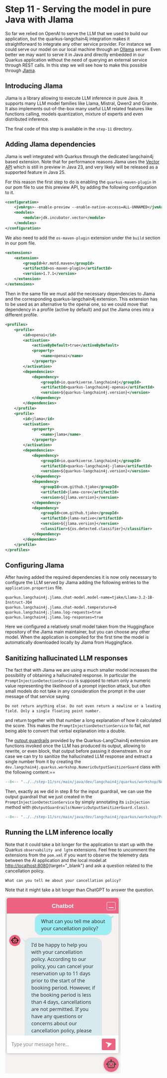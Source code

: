 # Step 11 - Serving the model in pure Java with Jlama

So far we relied on OpenAI to serve the LLM that we used to build our application, but the quarkus-langchain4j integration makes it straightforward to integrate any other service provider. For instance we could serve our model on our local machine through an [Ollama](https://ollama.com/) server. Even better we may want to serve it in Java and directly embedded in our Quarkus application without the need of querying an external service through REST calls. In this step we will see how to make this possible through [Jlama](https://github.com/tjake/Jlama).

## Introducing Jlama

Jlama is a library allowing to execute LLM inference in pure Java. It supports many LLM model families like Llama, Mistral, Qwen2 and Granite. It also implements out-of-the-box many useful LLM related features like functions calling, models quantization, mixture of experts and even distributed inference.

The final code of this step is available in the `step-11` directory.

## Adding Jlama dependencies

Jlama is well integrated with Quarkus through the dedicated langchain4j based extension. Note that for performance reasons Jlama uses the [Vector API](https://openjdk.org/jeps/469) which is still in preview in Java 23, and very likely will be released as a supported feature in Java 25.

For this reason the first step to do is enabling the `quarkus-maven-plugin` in our pom file to use this preview API, by adding the following configuration to it.

```xml title="pom.xml"
<configuration>
    <jvmArgs>--enable-preview --enable-native-access=ALL-UNNAMED</jvmArgs>
    <modules>
        <module>jdk.incubator.vector</module>
    </modules>
</configuration>
```

We also need to add the `os-maven-plugin` extension under the `build` section in our pom file.

```xml title="pom.xml"
<extensions>
    <extension>
        <groupId>kr.motd.maven</groupId>
        <artifactId>os-maven-plugin</artifactId>
        <version>1.7.1</version>
    </extension>
</extensions>
```

Then in the same file we must add the necessary dependencies to Jlama and the corresponding quarkus-langchain4j extension. This extension has to be used as an alternative to the openai one, so we could move that dependency in a profile (active by default) and put the Jlama ones into a different profile.

```xml title="pom.xml"
<profiles>
    <profile>
        <id>openai</id>
        <activation>
            <activeByDefault>true</activeByDefault>
            <property>
                <name>openai</name>
            </property>
        </activation>
        <dependencies>
            <dependency>
                <groupId>io.quarkiverse.langchain4j</groupId>
                <artifactId>quarkus-langchain4j-openai</artifactId>
                <version>${quarkus-langchain4j.version}</version>
            </dependency>
        </dependencies>
    </profile>
    <profile>
        <id>jlama</id>
        <activation>
            <property>
                <name>jlama</name>
            </property>
        </activation>
        <dependencies>
            <dependency>
                <groupId>io.quarkiverse.langchain4j</groupId>
                <artifactId>quarkus-langchain4j-jlama</artifactId>
                <version>${quarkus-langchain4j.version}</version>
            </dependency>
            <dependency>
                <groupId>com.github.tjake</groupId>
                <artifactId>jlama-core</artifactId>
                <version>${jlama.version}</version>
            </dependency>
            <dependency>
                <groupId>com.github.tjake</groupId>
                <artifactId>jlama-native</artifactId>
                <version>${jlama.version}</version>
                <classifier>${os.detected.classifier}</classifier>
            </dependency>
        </dependencies>
    </profile>
</profiles>
```

## Configuring Jlama

After having added the required dependencies it is now only necessary to configure the LLM served by Jlama adding the following entries to the `application.properties` file.

```properties
quarkus.langchain4j.jlama.chat-model.model-name=tjake/Llama-3.2-1B-Instruct-JQ4
quarkus.langchain4j.jlama.chat-model.temperature=0
quarkus.langchain4j.jlama.log-requests=true
quarkus.langchain4j.jlama.log-responses=true
```

Here we configured a relatively small model taken from the Huggingface repository of the Jlama main maintainer, but you can choose any other model. When the application is compiled for the first time the model is automatically downloaded locally by Jlama from Huggingface.

## Sanitizing hallucinated LLM responses

The fact that with Jlama we are using a much smaller model increases the possibility of obtaining a hallucinated response. In particular the `PromptInjectionDetectionService` is supposed to return only a numeric value representing the likelihood of a prompt
injection attack, but often small models do not take in any consideration the prompt in the user message of that service saying

```
Do not return anything else. Do not even return a newline or a leading field. Only a single floating point number.
```

and return together with that number a long explanation of how it calculated the score. This makes the `PromptInjectionDetectionService` to fail, not being able to convert that verbal explanation into a double.

The [output guardrails](https://docs.quarkiverse.io/quarkus-langchain4j/dev/guardrails.html#_output_guardrails) provided by the Quarkus-LangChain4j extension are functions invoked once the LLM has produced its output, allowing to rewrite, or even block, that output before passing it downstream. In our case we can try to sanitize the hallucinated LLM response and extract a single number from it by creating the `dev.langchain4j.quarkus.workshop.NumericOutputSanitizerGuard` class with the following content:==

```java title="NumericOutputSanitizerGuard.java"
--8<-- "../../step-11/src/main/java/dev/langchain4j/quarkus/workshop/NumericOutputSanitizerGuard.java"
```

Then, exactly as we did in step 8 for the input guardrail, we can use the output guardrail that we just created in the `PromptInjectionDetectionService` by simply annotating its `isInjection` method with `@OutputGuardrails(NumericOutputSanitizerGuard.class)`.

```java hl_lines="6 59" title="PromptInjectionDetectionService.java"
--8<-- "../../step-11/src/main/java/dev/langchain4j/quarkus/workshop/PromptInjectionDetectionService.java"
```

## Running the LLM inference locally

Note that it could take a bit longer for the application to start up with the Quarkus `observability and lgtm` extensions.
Feel free to uncomment the extensions from the `pom.xml` if you want to observe the telemetry data between the AI application and the local model.at [http://localhost:8080](http://localhost:8080){target="_blank"} and ask a question related to the cancellation policy.

```
What can you tell me about your cancellation policy?
```

Note that it might take a bit longer than ChatGPT to answer the question.

![RAG with Jlama](images/chat-rag-with-jlama.png)